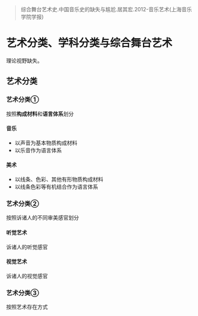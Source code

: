 >综合舞台艺术史.中国音乐史的缺失与尴尬.居其宏.2012-音乐艺术(上海音乐学院学报)
# 艺术分类、学科分类与综合舞台艺术

理论视野缺失。

## 艺术分类
### 艺术分类①
按照**构成材料**和**语言体系**划分
#### 音乐
- 以声音为基本物质构成材料
- 以乐音作为语言体系
#### 美术
- 以线条、色彩、其他有形物质构成材料
- 以线条色彩等有机结合作为语言体系

### 艺术分类②
按照诉诸人的不同审美感官划分
#### 听觉艺术
诉诸人的听觉感官
#### 视觉艺术
诉诸人的视觉感官

### 艺术分类③
按照艺术存在方式